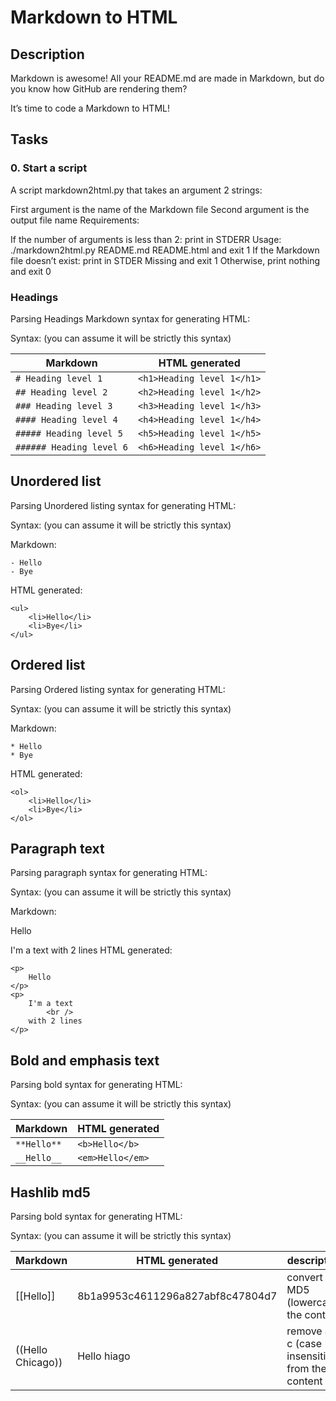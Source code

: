 # Markdown to HTML
## Description
Markdown is awesome! All your README.md are made in Markdown, but do you know how GitHub are rendering them?

It’s time to code a Markdown to HTML!
## Tasks
### 0. Start a script
A script markdown2html.py that takes an argument 2 strings:

First argument is the name of the Markdown file
Second argument is the output file name
Requirements:

If the number of arguments is less than 2: print in STDERR Usage: ./markdown2html.py README.md README.html and exit 1
If the Markdown file doesn’t exist: print in STDER Missing <filename> and exit 1
Otherwise, print nothing and exit 0

### Headings
Parsing Headings Markdown syntax for generating HTML:

Syntax: (you can assume it will be strictly this syntax)

| Markdown	                   | HTML generated
| ---------------------------- | ------------------------------ |
| ```# Heading level 1```      | ```<h1>Heading level 1</h1>``` |
| ```## Heading level 2```     | ```<h2>Heading level 1</h2>``` |
| ```### Heading level 3```    | ```<h3>Heading level 1</h3>``` |
| ```#### Heading level 4```   | ```<h4>Heading level 1</h4>``` |
| ```##### Heading level 5```  | ```<h5>Heading level 1</h5>``` |
| ```###### Heading level 6``` | ```<h6>Heading level 1</h6>``` |

## Unordered list
Parsing Unordered listing syntax for generating HTML:

Syntax: (you can assume it will be strictly this syntax)

Markdown:
```
- Hello
- Bye
```

HTML generated:

```
<ul>
    <li>Hello</li>
    <li>Bye</li>
</ul>
```

## Ordered list
Parsing Ordered listing syntax for generating HTML:

Syntax: (you can assume it will be strictly this syntax)

Markdown:
```
* Hello
* Bye
```
  
HTML generated:

```
<ol>
    <li>Hello</li>
    <li>Bye</li>
</ol>
```

## Paragraph text
Parsing paragraph syntax for generating HTML:

Syntax: (you can assume it will be strictly this syntax)

Markdown:

Hello

I'm a text
with 2 lines
HTML generated:

```
<p>
    Hello
</p>
<p>
    I'm a text
        <br />
    with 2 lines
</p>
```

## Bold and emphasis text
Parsing bold syntax for generating HTML:

Syntax: (you can assume it will be strictly this syntax)

| Markdown	        | HTML generated           |
| ----------------- | ------------------------ |
| ``` **Hello** ``` |	``` <b>Hello</b> ```   |
| ``` __Hello__ ``` |	``` <em>Hello</em> ``` |

## Hashlib md5
Parsing bold syntax for generating HTML:

Syntax: (you can assume it will be strictly this syntax)

| Markdown	        | HTML generated	                 | description                                      |
| ----------------- | -------------------------------- | ------------------------------------------------ |
| [[Hello]]         | 8b1a9953c4611296a827abf8c47804d7 | convert in MD5 (lowercase) the content           |
| ((Hello Chicago)) |	Hello hiago	                     | remove all c (case insensitive) from the content |
